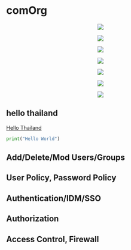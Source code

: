 # comOrg


<p align="center">
  <img src="https://i.ibb.co/wSjhVh3/pic1.png" 
</p>
<p align="center">
  <img src="https://i.ibb.co/wSjhVh3/pic1.png" 
</p>
<p align="center">
  <img src="https://i.ibb.co/wSjhVh3/pic1.png" 
</p>
<p align="center">
  <img src="https://i.ibb.co/wSjhVh3/pic1.png" 
</p>
<p align="center">
  <img src="https://i.ibb.co/wSjhVh3/pic1.png" 
</p>
<p align="center">
  <img src="https://i.ibb.co/wSjhVh3/pic1.png" 
</p>
<p align="center">
  <img src="https://i.ibb.co/wSjhVh3/pic1.png" 
</p>


## hello thailand
[Hello Thailand](README.md#a-third-level-heading)
```python
print("Hello World")
```
## Add/Delete/Mod Users/Groups
## User Policy, Password Policy
## Authentication/IDM/SSO
## Authorization
## Access Control, Firewall
